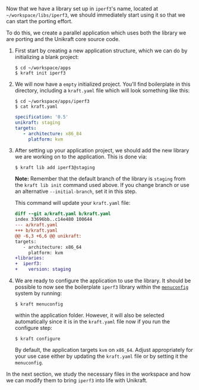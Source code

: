 Now that we have a library set up in `iperf3`'s name, located at `~/workspace/libs/iperf3`, we should immediately start using it so that we can start the porting effort.

To do this, we create a parallel application which uses both the library we are porting and the Unikraft core source code.

1. First start by creating a new application structure, which we can do by initializing a blank project:

   ```console
   $ cd ~/workspace/apps
   $ kraft init iperf3
   ```

2. We will now have a `empty` initialized project.
   You'll find boilerplate in this directory, including a `kraft.yaml` file which will look something like this:

   ```console
   $ cd ~/workspace/apps/iperf3
   $ cat kraft.yaml
   ```
   ```yaml
   specification: '0.5'
   unikraft: staging
   targets:
      - architecture: x86_84
        platform: kvm
   ```

3. After setting up your application project, we should add the new library we are working on to the application.
   This is done via:

   ```console
   $ kraft lib add iperf3@staging
   ```

   **Note:** Remember that the default branch of the library is `staging` from the `kraft lib init` command used above.
   If you change branch or use an alternative `--initial-branch`, set it in this step.

   This command will update your `kraft.yaml` file:

   ```diff
   diff --git a/kraft.yaml b/kraft.yaml
   index 33696bb..c14e480 100644
   --- a/kraft.yaml
   +++ b/kraft.yaml
   @@ -6,3 +6,6 @@ unikraft:
   targets:
      - architecture: x86_64
        platform: kvm
   +libraries:
   +  iperf3:
   +    version: staging
   ```

4. We are ready to configure the application to use the library.
   It should be possible to now see the boilerplate `iperf3` library within the [`menuconfig`](https://en.wikipedia.org/wiki/Menuconfig) system by running:

   ```console
   $ kraft menuconfig
   ```

   within the application folder.
   However, it will also be selected automatically since it is in the `kraft.yaml` file now if you run the configure step:

   ```console
   $ kraft configure
   ```

   By default, the application targets `kvm` on `x86_64`.
   Adjust appropriately for your use case either by updating the `kraft.yaml` file or by setting it the `menuconfig`.

In the next section, we study the necessary files in the workspace and how we can modify them to bring `iperf3` into life with Unikraft.
